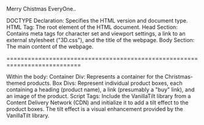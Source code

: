 Merry Chistmas EveryOne..

DOCTYPE Declaration: Specifies the HTML version and document type.
HTML Tag: The root element of the HTML document.
Head Section: Contains meta tags for character set and viewport settings, a link to an external stylesheet ("3D.css"), and the title of the webpage.
Body Section: The main content of the webpage.

===========================================================================

Within the body:
Container Div: Represents a container for the Christmas-themed products.
Box Divs: Represent individual product boxes, each containing a heading (product name), a link (presumably a "buy" link), and an image of the product.
Script Tags: Include the VanillaTilt library from a Content Delivery Network (CDN) and initialize it to add a tilt effect to the product boxes. The tilt effect is a visual enhancement provided by the VanillaTilt library.

